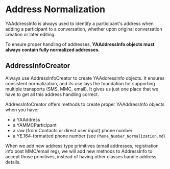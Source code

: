 # Address Normalization #

YAAddressInfo is always used to identify a participant's address when adding a participant to a conversation, whether upon original conversation creation or later editing.

To ensure proper handling of addresses, **YAAddressInfo objects must always contain fully normalized addresses.**

## AddressInfoCreator ##

Always use AddressInfoCreator to create YAAddressInfo objects. It ensures consistent normalization, and its use lays the foundation for supporting multiple transports (SMS, MMC, email). It gives us just one place that we have to get all this address handling correct.

AddressInfoCreator offers methods to create proper YAAddressInfo objects when you have:

   * a YAAddress
   * a YAMMCParticipant
   * a raw (from Contacts or direct user input) phone number
   * a YE.164-formatted phone number (see `Phone_Number_Normalization.md`)

When we add new address type primitives (email addresses, registration info post MMC/email reg), we will add new methods to AddressInfo to accept those primitives, instead of having other classes handle address details.